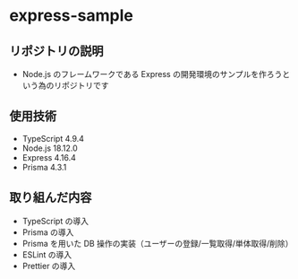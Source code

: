 # express-sample

## リポジトリの説明

- Node.js のフレームワークである Express の開発環境のサンプルを作ろうという為のリポジトリです

## 使用技術

- TypeScript 4.9.4
- Node.js 18.12.0
- Express 4.16.4
- Prisma 4.3.1

## 取り組んだ内容

- TypeScript の導入
- Prisma の導入
- Prisma を用いた DB 操作の実装（ユーザーの登録/一覧取得/単体取得/削除）
- ESLint の導入
- Prettier の導入
